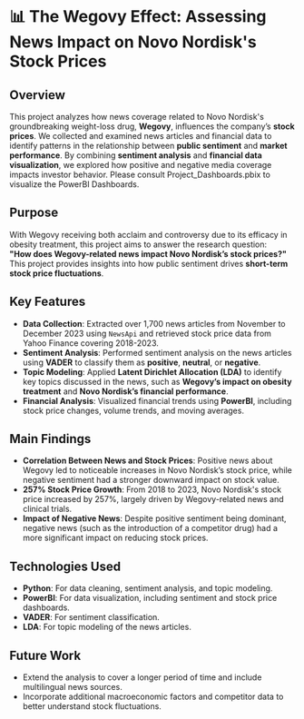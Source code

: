 # 📊 The Wegovy Effect: Assessing News Impact on Novo Nordisk's Stock Prices

## Overview
This project analyzes how news coverage related to Novo Nordisk's groundbreaking weight-loss drug, **Wegovy**, influences the company’s **stock prices**. We collected and examined news articles and financial data to identify patterns in the relationship between **public sentiment** and **market performance**. By combining **sentiment analysis** and **financial data visualization**, we explored how positive and negative media coverage impacts investor behavior. 
Please consult Project_Dashboards.pbix to visualize the PowerBI Dashboards.

## Purpose
With Wegovy receiving both acclaim and controversy due to its efficacy in obesity treatment, this project aims to answer the research question:  
**"How does Wegovy-related news impact Novo Nordisk’s stock prices?"**  
This project provides insights into how public sentiment drives **short-term stock price fluctuations**.

## Key Features
- **Data Collection**: Extracted over 1,700 news articles from November to December 2023 using `NewsApi` and retrieved stock price data from Yahoo Finance covering 2018-2023.
- **Sentiment Analysis**: Performed sentiment analysis on the news articles using **VADER** to classify them as **positive**, **neutral**, or **negative**.
- **Topic Modeling**: Applied **Latent Dirichlet Allocation (LDA)** to identify key topics discussed in the news, such as **Wegovy’s impact on obesity treatment** and **Novo Nordisk’s financial performance**.
- **Financial Analysis**: Visualized financial trends using **PowerBI**, including stock price changes, volume trends, and moving averages.

## Main Findings
- **Correlation Between News and Stock Prices**: Positive news about Wegovy led to noticeable increases in Novo Nordisk’s stock price, while negative sentiment had a stronger downward impact on stock value.
- **257% Stock Price Growth**: From 2018 to 2023, Novo Nordisk's stock price increased by 257%, largely driven by Wegovy-related news and clinical trials.
- **Impact of Negative News**: Despite positive sentiment being dominant, negative news (such as the introduction of a competitor drug) had a more significant impact on reducing stock prices.

## Technologies Used
- **Python**: For data cleaning, sentiment analysis, and topic modeling.
- **PowerBI**: For data visualization, including sentiment and stock price dashboards.
- **VADER**: For sentiment classification.
- **LDA**: For topic modeling of the news articles.


## Future Work
- Extend the analysis to cover a longer period of time and include multilingual news sources.
- Incorporate additional macroeconomic factors and competitor data to better understand stock fluctuations.

